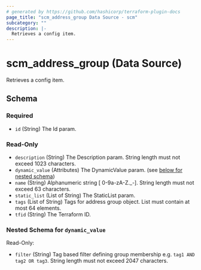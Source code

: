 ```yaml
---
# generated by https://github.com/hashicorp/terraform-plugin-docs
page_title: "scm_address_group Data Source - scm"
subcategory: ""
description: |-
  Retrieves a config item.
---
```


# scm_address_group (Data Source)

Retrieves a config item.



<!-- schema generated by tfplugindocs -->
## Schema

### Required

- `id` (String) The Id param.

### Read-Only

- `description` (String) The Description param. String length must not exceed 1023 characters.
- `dynamic_value` (Attributes) The DynamicValue param. (see [below for nested schema](#nestedatt--dynamic_value))
- `name` (String) Alphanumeric string [ 0-9a-zA-Z._-]. String length must not exceed 63 characters.
- `static_list` (List of String) The StaticList param.
- `tags` (List of String) Tags for address group object. List must contain at most 64 elements.
- `tfid` (String) The Terraform ID.

<a id="nestedatt--dynamic_value"></a>
### Nested Schema for `dynamic_value`

Read-Only:

- `filter` (String) Tag based filter defining group membership e.g. `tag1 AND tag2 OR tag3`. String length must not exceed 2047 characters.
